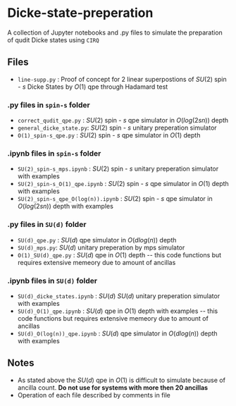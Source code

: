 # Dicke-state-preperation
A collection of Jupyter notebooks and .py files to simulate the preparation of qudit Dicke states using `CIRQ`


## Files

- `line-supp.py` : Proof of concept for 2 linear superpostions of $SU(2)$ spin - $s$ Dicke States by $O(1)$ qpe through Hadamard test

### .py files in `spin-s` folder

- `correct_qudit_qpe.py` : $SU(2)$ spin - $s$ qpe simulator in $O(log(2sn))$ depth
- `general_dicke_state.py`: $SU(2)$ spin - $s$ unitary preperation simulator
- `O(1)_spin-s_qpe.py` : $SU(2)$ spin - $s$ qpe simulator in $O(1)$ depth

### .ipynb files in `spin-s` folder

- `SU(2)_spin-s_mps.ipynb` : $SU(2)$ spin - $s$ unitary preperation simulator with examples
- `SU(2)_spin-s_O(1)_qpe.ipynb` : $SU(2)$ spin - $s$ qpe simulator in $O(1)$ depth with examples
- `SU(2)_spin-s_qpe_O(log(n)).ipynb` : $SU(2)$ spin - $s$ qpe simulator in $O(log(2sn))$ depth with examples

### .py files in `SU(d)` folder

- `SU(d)_qpe.py` : $SU(d)$ qpe simulator in $O(dlog(n))$ depth
- `SU(d)_mps.py`: $SU(d)$ unitary preperation by mps simulator
- `O(1)_SU(d)_qpe.py` : $SU(d)$ qpe in $O(1)$ depth -- this code functions but requires extensive memeory due to amount of ancillas 

### .ipynb files in `SU(d)` folder


- `SU(d)_dicke_states.ipynb` : $SU(d)$ $SU(d)$ unitary preperation simulator with examples
- `SU(d)_O(1)_qpe.ipynb` : $SU(d)$ qpe in $O(1)$ depth with examples -- this code functions but requires extensive memeory due to amount of ancillas
- `SU(d)_O(log(n))_qpe.ipynb` : $SU(d)$ qpe simulator in $O(dlog(n))$ depth with examples

## Notes 

- As stated above the $SU(d)$ qpe in $O(1)$ is difficult to simulate because of ancilla count. **Do not use for systems with more then 20 ancillas**
- Operation of each file described by comments in file
